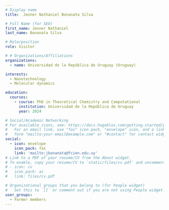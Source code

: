 ```yaml
---
# Display name
title:  Jenner Nathaniel Bonanata Silva

# Full Name (for SEO)
first_name: Jenner Nathaniel
last_name: Bonanata Silva

# Role/position
role: Visitor

# # Organizations/Affiliations
organizations:
  - name: Universidad de la República de Uruguay (Uruguay)

interests:
  - Nanotechnology
  - Molecular dynamics

education:
  courses:
    - course: PhD in Theoretical Chemistry and Computational
      institution: Universidad de la República de Uruguay
      year: 2024

# Social/Academic Networking
# For available icons, see: https://docs.hugoblox.com/getting-started/page-builder/#icons
#   For an email link, use "fas" icon pack, "envelope" icon, and a link in the
#   form "mailto:your-email@example.com" or "#contact" for contact widget.
social:
  - icon: envelope
    icon_pack: fas
    link: 'mailto:jbonanata@fcien.edu.uy'
# Link to a PDF of your resume/CV from the About widget.
# To enable, copy your resume/CV to `static/files/cv.pdf` and uncomment the lines below.
# - icon: cv
#   icon_pack: ai
#   link: files/cv.pdf

# Organizational groups that you belong to (for People widget)
#   Set this to `[]` or comment out if you are not using People widget.
user_groups:
  - Former members
---
```


